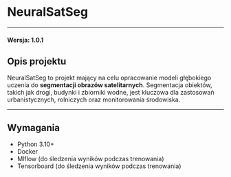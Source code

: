 # NeuralSatSeg

---

#### Wersja: 1.0.1

## Opis projektu
NeuralSatSeg to projekt mający na celu opracowanie modeli głębokiego uczenia do **segmentacji obrazów satelitarnych**. Segmentacja obiektów, takich jak drogi, budynki i zbiorniki wodne, jest kluczowa dla zastosowań urbanistycznych, rolniczych oraz monitorowania środowiska.

---

## Wymagania
- Python 3.10+
- Docker
- Mlflow (do śledzenia wyników podczas trenowania)
- Tensorboard (do śledzenia wyników podczas trenowania)
